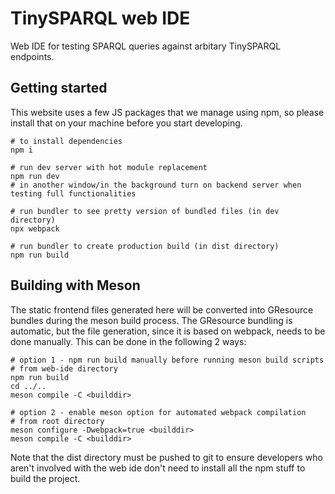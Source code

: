 # TinySPARQL web IDE
Web IDE for testing SPARQL queries against arbitary TinySPARQL endpoints.

## Getting started
This website uses a few JS packages that we manage using npm, so please install that on your machine before you start developing. 
```
# to install dependencies
npm i

# run dev server with hot module replacement
npm run dev
# in another window/in the background turn on backend server when testing full functionalities

# run bundler to see pretty version of bundled files (in dev directory)
npx webpack

# run bundler to create production build (in dist directory)
npm run build

```

## Building with Meson
The static frontend files generated here will be converted into GResource bundles during the meson build process. The GResource bundling is automatic, but the file generation, since it is based on webpack, needs to be done manually. This can be done in the following 2 ways:

```
# option 1 - npm run build manually before running meson build scripts
# from web-ide directory
npm run build 
cd ../..
meson compile -C <builddir>

# option 2 - enable meson option for automated webpack compilation
# from root directory
meson configure -Dwebpack=true <builddir>
meson compile -C <builddir>

```

Note that the dist directory must be pushed to git to ensure developers who aren't involved with the web ide don't need to install all the npm stuff to build the project.